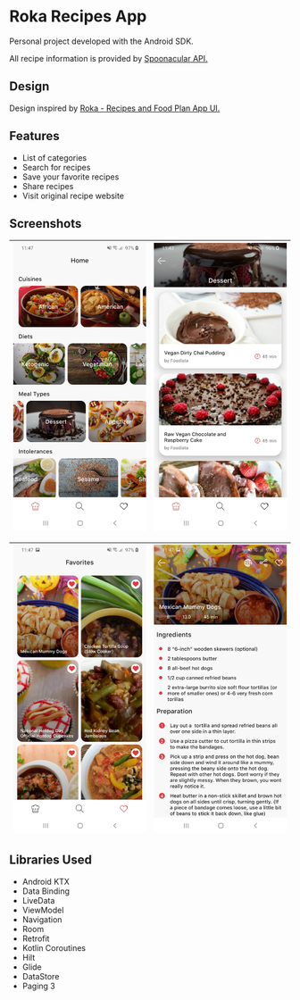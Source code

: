 # Roka Recipes App
Personal project developed with the Android SDK.

All recipe information is provided by [Spoonacular API.](https://spoonacular.com/food-api) 

## Design
Design inspired by [Roka - Recipes and Food Plan App UI.](https://creativemarket.com/betush/3703359-Roka-Recipes-and-Food-Plan-App-UI)

## Features
- List of categories
- Search for recipes
- Save your favorite recipes
- Share recipes
- Visit original recipe website

## Screenshots
| ![Categories](assets/screenshot_1.jpg) | ![Recipes](assets/screenshot_2.jpg) |
|----------|:-------------:|

| ![Favorites](assets/screenshot_3.jpg) | ![Instructions](assets/screenshot_4.jpg) |
|----------|:-------------:|

## Libraries Used
- Android KTX
- Data Binding
- LiveData
- ViewModel
- Navigation
- Room
- Retrofit
- Kotlin Coroutines
- Hilt
- Glide
- DataStore
- Paging 3